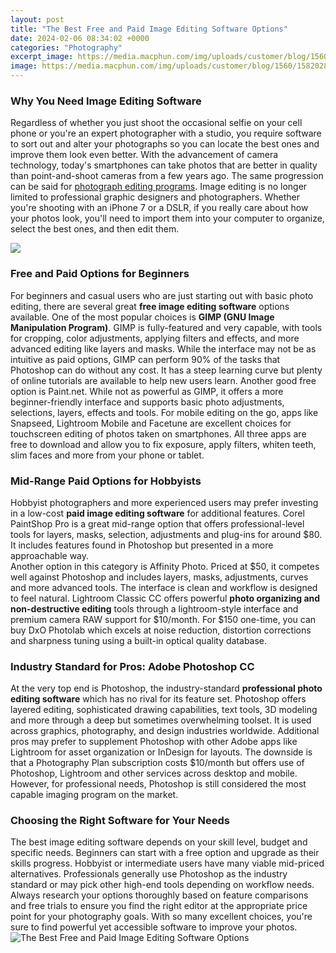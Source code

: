 ```yaml
---
layout: post
title: "The Best Free and Paid Image Editing Software Options"
date: 2024-02-06 08:34:02 +0000
categories: "Photography"
excerpt_image: https://media.macphun.com/img/uploads/customer/blog/1560/15820285985e4bd7362c1a01.58296167.png?q=85&amp;w=1680
image: https://media.macphun.com/img/uploads/customer/blog/1560/15820285985e4bd7362c1a01.58296167.png?q=85&amp;w=1680
---
```


### Why You Need Image Editing Software
Regardless of whether you just shoot the occasional selfie on your cell phone or you're an expert photographer with a studio, you require software to sort out and alter your photographs so you can locate the best ones and improve them look even better. With the advancement of camera technology, today's smartphones can take photos that are better in quality than point-and-shoot cameras from a few years ago. The same progression can be said for [photograph editing programs](https://fistore.mysenprints.com/collection/albee). Image editing is no longer limited to professional graphic designers and photographers. Whether you're shooting with an iPhone 7 or a DSLR, if you really care about how your photos look, you'll need to import them into your computer to organize, select the best ones, and then edit them.

![](https://media.macphun.com/img/uploads/customer/blog/1560/15820145635e4ba063266437.25407937.png?q=85&amp;w=1680)
### Free and Paid Options for Beginners 
For beginners and casual users who are just starting out with basic photo editing, there are several great **free image editing software** options available. One of the most popular choices is **GIMP (GNU Image Manipulation Program)**. GIMP is fully-featured and very capable, with tools for cropping, color adjustments, applying filters and effects, and more advanced editing like layers and masks. While the interface may not be as intuitive as paid options, GIMP can perform 90% of the tasks that Photoshop can do without any cost. It has a steep learning curve but plenty of online tutorials are available to help new users learn. 
Another good free option is Paint.net. While not as powerful as GIMP, it offers a more beginner-friendly interface and supports basic photo adjustments, selections, layers, effects and tools. For mobile editing on the go, apps like Snapseed, Lightroom Mobile and Facetune are excellent choices for touchscreen editing of photos taken on smartphones. All three apps are free to download and allow you to fix exposure, apply filters, whiten teeth, slim faces and more from your phone or tablet.
### Mid-Range Paid Options for Hobbyists
Hobbyist photographers and more experienced users may prefer investing in a low-cost **paid image editing software** for additional features. Corel PaintShop Pro is a great mid-range option that offers professional-level tools for layers, masks, selection, adjustments and plug-ins for around $80. It includes features found in Photoshop but presented in a more approachable way.  
Another option in this category is Affinity Photo. Priced at $50, it competes well against Photoshop and includes layers, masks, adjustments, curves and more advanced tools. The interface is clean and workflow is designed to feel natural. Lightroom Classic CC offers powerful **photo organizing and non-destructive editing** tools through a lightroom-style interface and premium camera RAW support for $10/month. For $150 one-time, you can buy DxO Photolab which excels at noise reduction, distortion corrections and sharpness tuning using a built-in optical quality database.
### Industry Standard for Pros: Adobe Photoshop CC
At the very top end is Photoshop, the industry-standard **professional photo editing software** which has no rival for its feature set. Photoshop offers layered editing, sophisticated drawing capabilities, text tools, 3D modeling and more through a deep but sometimes overwhelming toolset. It is used across graphics, photography, and design industries worldwide. Additional pros may prefer to supplement Photoshop with other Adobe apps like Lightroom for asset organization or InDesign for layouts. The downside is that a Photography Plan subscription costs $10/month but offers use of Photoshop, Lightroom and other services across desktop and mobile. However, for professional needs, Photoshop is still considered the most capable imaging program on the market.
### Choosing the Right Software for Your Needs 
The best image editing software depends on your skill level, budget and specific needs. Beginners can start with a free option and upgrade as their skills progress. Hobbyist or intermediate users have many viable mid-priced alternatives. Professionals generally use Photoshop as the industry standard or may pick other high-end tools depending on workflow needs. Always research your options thoroughly based on feature comparisons and free trials to ensure you find the right editor at the appropriate price point for your photography goals. With so many excellent choices, you're sure to find powerful yet accessible software to improve your photos.
![The Best Free and Paid Image Editing Software Options](https://media.macphun.com/img/uploads/customer/blog/1560/15820285985e4bd7362c1a01.58296167.png?q=85&amp;w=1680)
